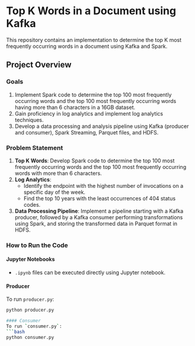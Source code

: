 # Top K Words in a Document using Kafka

This repository contains an implementation to determine the top K most frequently occurring words in a document using Kafka and Spark.

## Project Overview

### Goals
1. Implement Spark code to determine the top 100 most frequently occurring words and the top 100 most frequently occurring words having more than 6 characters in a 16GB dataset.
2. Gain proficiency in log analytics and implement log analytics techniques.
3. Develop a data processing and analysis pipeline using Kafka (producer and consumer), Spark Streaming, Parquet files, and HDFS.

### Problem Statement
1. **Top K Words**: Develop Spark code to determine the top 100 most frequently occurring words and the top 100 most frequently occurring words with more than 6 characters.
2. **Log Analytics**: 
   - Identify the endpoint with the highest number of invocations on a specific day of the week.
   - Find the top 10 years with the least occurrences of 404 status codes.
3. **Data Processing Pipeline**: Implement a pipeline starting with a Kafka producer, followed by a Kafka consumer performing transformations using Spark, and storing the transformed data in Parquet format in HDFS.

### How to Run the Code

#### Jupyter Notebooks
- `.ipynb` files can be executed directly using Jupyter notebook.

#### Producer
To run `producer.py`:
```bash
python producer.py

#### Consumer
To run `consumer.py`:
```bash
python consumer.py




